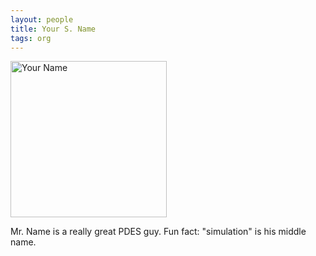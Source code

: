 ```yaml
---
layout: people
title: Your S. Name
tags: org
---
```


<img src="{{site.url}}/images/YourPhoto.jpg" alt="Your Name" style="width: 250px;"/>

Mr. Name is a really great PDES guy.
Fun fact: "simulation" is his middle name.
